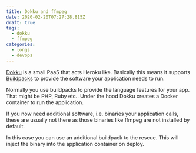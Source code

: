 ```yaml
---
title: Dokku and ffmpeg
date: 2020-02-20T07:27:28.815Z
draft: true
tags:
  - dokku
  - ffmpeg
categories:
  - longs
  - devops
---
```

[Dokku](http://dokku.viewdocs.io/dokku/) is a small PaaS that acts Heroku like. Basically this means it supports [Buildpacks](https://buildpacks.io) to provide the software your application needs to run. 

Normally you use buildpacks to provide the language features for your app. That might be PHP, Ruby etc.. Under the hood Dokku creates a Docker container to run the application.

If you now need additional software, i.e. binaries your application calls, these are usually not there as those binaries like ffmpeg are not installed by default.

In this case you can use an additional buildpack to the rescue. This will inject the binary into the application container on deploy.
